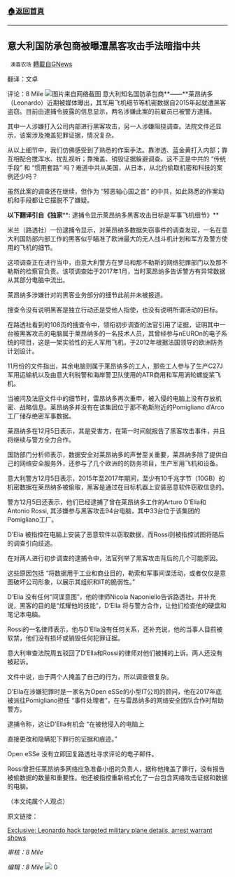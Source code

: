 ###  [:house:返回首頁](https://github.com/ourhimalayas/txt)
---

## 意大利国防承包商被曝遭黑客攻击手法暗指中共
` 澳喜农场` [轉載自GNews](https://gnews.org/zh-hans/1108995/)

翻译：文卓

评论：8 Mile
![]()![](https://gnews.org/wp-content/uploads/2021/04/20210417_Leonardo.jpg)图片来自网络截图
意大利知名国防承包商**——**莱昂纳多（Leonardo）近期被媒体曝出，其军用飞机细节等机密数据自2015年起就遭黑客盗窃。目前由逮捕令披露的信息显示，两名涉嫌此案的前雇员已被警方逮捕。

其中一人涉嫌打入公司内部进行黑客攻击，另一人涉嫌阻挠调查。法院文件还显示，该案涉及掩盖犯罪证据，情况复杂。

从以上细节中，我们仿佛感受到了熟悉的作案手法。靠渗透、蓝金黄打入内部；靠互相配合搅浑水、扰乱视听；靠掩盖、销毁证据躲避调查。这不正是中共的 “传统手段” 和 “惯用套路” 吗？难道中共从美国，从日本，从北约偷取机密和科技的案例还少吗？

虽然此案的调查还在继续，但作为 “邪恶轴心国之首“ 的中共，如此熟悉的作案动机和手段都让它摆脱不了嫌疑。

**以下翻译引自《独家****: 逮捕令显示莱昂纳多黑客攻击目标是军事飞机细节》**

米兰（路透社）一份逮捕令显示，对莱昂纳多数据失窃事件的调查发现，一名在意大利国防部内部工作的黑客似乎瞄准了欧洲最大的无人战斗机计划和军方及警方使用的飞机的细节。

这项调查正在进行当中，由意大利警方在罗马和那不勒斯的网络犯罪部门以及那不勒斯的检察官负责。该项调查始于2017年1月，当时莱昂纳多告诉警方有异常数据从其部分电脑中流出。

莱昂纳多涉嫌针对的黑客业务部分的细节此前并未被报道。

搜查令没有说明黑客是独立行动还是受他人指使，也没有说明所谓活动的目标。

在路透社看到的108页的搜查令中，领衔初步调查的法官引用了证据，证明其中一台被黑客攻击的电脑属于莱昂纳多的一名技术人员，其曾经参与nEUROn的电子系统的项目，这是一架实验性的无人军用飞机，于2012年根据法国领导的欧洲防务计划设计。

11月份的文件指出，其余电脑则属于莱昂纳多的工人，那些工人参与了生产C27J军用运输机以及由意大利税警和海岸警卫队使用的ATR商用和军用涡轮螺旋桨飞机。

当被问及法庭文件中的细节时，雷昂纳多再次重申，被入侵的电脑上没有存放机密、战略信息。莱昂纳多并没有在该集团位于那不勒斯附近的Pomigliano d’Arco工厂储存绝密军事数据。

莱昂纳多在12月5日表示，其是受害方，在第一时间就报告了黑客攻击事件，并且将继续与警方全力合作。

国防部门分析师表示，数据安全对莱昂纳多的声誉至关重要，莱昂纳多除了提供自己的网络安全服务外，还参与了几个欧洲的的防务项目，生产军用飞机和设备。

意大利警方12月5日表示，2015年至2017年期间，至少有10千兆字节（10GB）的机密数据在莱昂纳多被偷取，黑客是通过在目标机器上安装恶意软件窃取信息的。

警方12月5日还表示，他们已经逮捕了曾在莱昂纳多工作的Arturo D’Elia和Antonio Rossi, 其涉嫌参与黑客攻击94台电脑，其中33台位于该集团的Pomigliano工厂。

D’Elia 被指控在电脑上安装了恶意软件以窃取数据，而Rossi则被指控试图将随后的调查引向歧途。

在对两人进行初步调查的逮捕令中，法官列举了黑客攻击背后的几个可能原因。

这些原因包括 “将数据用于工业和商业目的，勒索和军事间谍活动，或者仅仅是意图破坏公司形象，以展示其组织和IT的脆弱性。”

D’Elia 没有任何“间谍意图”，他的律师Nicola Naponiello告诉路透社，并补充说，黑客的目的是“炫耀他的技能”，D’Ella 将与警方合作，让他们检查他的硬盘和笔记本电脑。

Rossi的一名律师表示，他与D’Ella没有任何关系，还补充说，他的当事人目前被软禁，他们没有损坏或销毁任何犯罪证据。

意大利审查法院周五驳回了D’Ella和Rossi的律师对他们被捕的上诉。两人还没有被起诉。

文件中说，由于两个人掩盖了自己的行为，所以调查很复杂。

D’Ella在涉嫌犯罪时是一家名为Open eSSe的小型IT公司的顾问，他在2017年底被派往Pomigliano担任 “事件处理者”，在与雷昂纳多的网络安全团队合作时帮助警方。

逮捕令称，这让D’Ella有机会 “在被他侵入的电脑上

直接更改和隐瞒犯下罪行的证据和痕迹。”

Open eSSe 没有立即回复路透社寻求评论的电子邮件。

Rossi曾担任莱昂纳多网络应急准备小组的负责人，据称他掩盖了罪行，没有报告被偷数据的数量和重要性。他还被指控重新格式化了一台包含网络攻击证据和数据的电脑。

（本文纯属个人观点）

原文链接：

[Exclusive: Leonardo hack targeted military plane details, arrest warrant shows](https://www.reuters.com/article/us-leonardo-espionage-exclusive-idUSKBN28W296)

*审核：8 Mile*

*编辑：8 Mile*
![]()![](https://gnews.org/wp-content/uploads/2021/04/1-澳喜Logo.jpeg)
0
